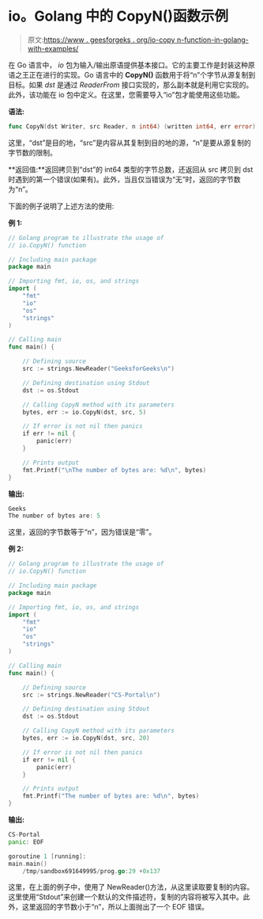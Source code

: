 # io。Golang 中的 CopyN()函数示例

> 原文:[https://www . geesforgeks . org/io-copy n-function-in-golang-with-examples/](https://www.geeksforgeeks.org/io-copyn-function-in-golang-with-examples/)

在 Go 语言中， *io* 包为输入/输出原语提供基本接口。它的主要工作是封装这种原语之王正在进行的实现。Go 语言中的 **CopyN()** 函数用于将“n”个字节从源复制到目标。如果 *dst* 是通过 *ReaderFrom* 接口实现的，那么副本就是利用它实现的。此外，该功能在 io 包中定义。在这里，您需要导入“io”包才能使用这些功能。

**语法:**

```go
func CopyN(dst Writer, src Reader, n int64) (written int64, err error)

```

这里，“dst”是目的地，“src”是内容从其复制到目的地的源，“n”是要从源复制的字节数的限制。

**返回值:**返回拷贝到“dst”的 int64 类型的字节总数，还返回从 src 拷贝到 dst 时遇到的第一个错误(如果有)。此外，当且仅当错误为“无”时，返回的字节数为“n”。

下面的例子说明了上述方法的使用:

**例 1:**

```go
// Golang program to illustrate the usage of
// io.CopyN() function

// Including main package
package main

// Importing fmt, io, os, and strings
import (
    "fmt"
    "io"
    "os"
    "strings"
)

// Calling main
func main() {

    // Defining source
    src := strings.NewReader("GeeksforGeeks\n")

    // Defining destination using Stdout
    dst := os.Stdout

    // Calling CopyN method with its parameters
    bytes, err := io.CopyN(dst, src, 5)

    // If error is not nil then panics
    if err != nil {
        panic(err)
    }

    // Prints output
    fmt.Printf("\nThe number of bytes are: %d\n", bytes)
}
```

**输出:**

```go
Geeks
The number of bytes are: 5

```

这里，返回的字节数等于“n”，因为错误是“零”。

**例 2:**

```go
// Golang program to illustrate the usage of
// io.CopyN() function

// Including main package
package main

// Importing fmt, io, os, and strings
import (
    "fmt"
    "io"
    "os"
    "strings"
)

// Calling main
func main() {

    // Defining source
    src := strings.NewReader("CS-Portal\n")

    // Defining destination using Stdout
    dst := os.Stdout

    // Calling CopyN method with its parameters
    bytes, err := io.CopyN(dst, src, 20)

    // If error is not nil then panics
    if err != nil {
        panic(err)
    }

    // Prints output
    fmt.Printf("The number of bytes are: %d\n", bytes)
}
```

**输出:**

```go
CS-Portal
panic: EOF

goroutine 1 [running]:
main.main()
    /tmp/sandbox691649995/prog.go:29 +0x137

```

这里，在上面的例子中，使用了 NewReader()方法，从这里读取要复制的内容。这里使用“Stdout”来创建一个默认的文件描述符，复制的内容将被写入其中。此外，这里返回的字节数小于“n”，所以上面抛出了一个 EOF 错误。